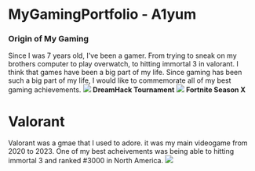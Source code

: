 <!DOCTYPE HTML> 
# MyGamingPortfolio - A1yum
 ### Origin of My Gaming 
<body> Since I was 7 years old, I've been a gamer. From trying to sneak on my brothers computer to play overwatch, to hitting immortal 3 in valorant. I think that games have been a big part of my life. Since gaming has been such a big part of my life, I would like to commemorate all of my best gaming achievements. </body>
<img src= "https://static.independent.co.uk/s3fs-public/thumbnails/image/2015/09/17/17/dreamhack.jpg">
<b>DreamHack Tournament</b>
<img src="https://variety.com/wp-content/uploads/2019/10/fortnite-season-x-out-of-time.png?w=1000&h=563&crop=1">
<b> Fortnite Season X</b>

<h1> Valorant </h1>
<body> Valorant was a gmae that I used to adore. it was my main videogame from 2020 to 2023. One of my best acheivements was being able to hitting immortal 3 and ranked #3000 in North America. </body>
<img src="https://preview.redd.it/4bg0qckvcob81.png?width=562&format=png&auto=webp&s=43ce9062a623019f7d0698bab2a98ce1a77e6184">
